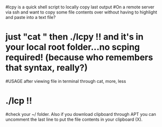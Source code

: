 #lcpy is a quick shell script to locally copy last output 
#On a remote server via ssh and want to copy some file contents over without having to highlight and paste into a text file?
# just "cat <file>"   then   ./lcpy !!    and it's in your local root folder...no scping required!  (because who remembers that syntax, really?)

#USAGE  after viewing file in terminal through cat, more, less
# ./lcp !!

#check your ~/ folder.  Also if you download clipboard through APT you can uncomment the last line to put the file contents in your clipboard (X).


